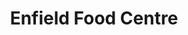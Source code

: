---
title: "Enfield Food Centre"
url: /cheshunt-waltham-cross/enfield-food-centre/
shop: Gemüse & Obst
---